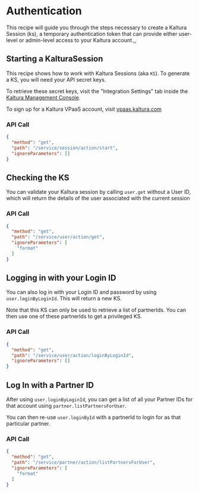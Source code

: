 <!--METADATA
{
  "icon": "lock",
  "sortOrder": 1000,
  "tags": [
    "session",
    "user",
    "partner"
  ],
  "keywords": [],
  "summary": "Learn how to pass your credentials to Kaltura's API and create a Kaltura Session"
}
-->

# Authentication
This recipe will guide you through the steps necessary to create a Kaltura Session (ks), a temporary authentication token that can provide either user-level or admin-level access to your Kaltura account.,,

## Starting a KalturaSession
This recipe shows how to work with Kaltura Sessions (aka `KS`).  To generate a KS, you will need your API secret keys.

To retrieve these secret keys, visit the "Integration Settings" tab inside the [Kaltura Management Console](http://kmc.kaltura.com/index.php/kmc/kmc4#account|integration).

To sign up for a Kaltura VPaaS account, visit [vpaas.kaltura.com](https://vpaas.kaltura.com)

### API Call
```json
{
  "method": "get",
  "path": "/service/session/action/start",
  "ignoreParameters": []
}
```

## Checking the KS
You can validate your Kaltura session by calling ```user.get``` without a User ID, which will return the details of the user associated with the current session

### API Call
```json
{
  "method": "get",
  "path": "/service/user/action/get",
  "ignoreParameters": [
    "format"
  ]
}
```

## Logging in with your Login ID
You can also log in with your Login ID and password by using `user.loginByLoginId`. This will return a new KS.

Note that this KS can only be used to retrieve a list of partnerIds.
You can then use one of these partnerIds to get a privileged KS.

### API Call
```json
{
  "method": "get",
  "path": "/service/user/action/loginByLoginId",
  "ignoreParameters": []
}
```

## Log In with a Partner ID
After using `user.loginByLoginId`, you can get a list of all your Partner IDs for that account using `partner.listPartnersForUser`.

You can then re-use `user.loginById` with a partnerId to login for as that particular partner.

### API Call
```json
{
  "method": "get",
  "path": "/service/partner/action/listPartnersForUser",
  "ignoreParameters": [
    "format"
  ]
}
```